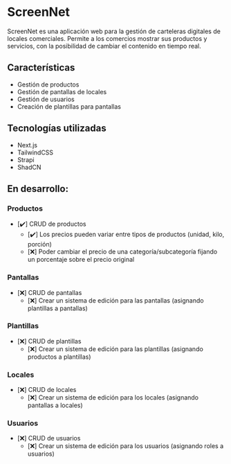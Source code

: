 # ScreenNet

ScreenNet es una aplicación web para la gestión de carteleras digitales de locales comerciales.
Permite a los comercios mostrar sus productos y servicios, con la posibilidad de cambiar el contenido en tiempo real.

## Características

- Gestión de productos
- Gestión de pantallas de locales
- Gestión de usuarios
- Creación de plantillas para pantallas

## Tecnologías utilizadas

- Next.js
- TailwindCSS
- Strapi
- ShadCN

## En desarrollo:
### Productos
- [✔️] CRUD de productos
  - [✔️] Los precios pueden variar entre tipos de productos (unidad, kilo, porción)
  - [❌] Poder cambiar el precio de una categoría/subcategoría fijando un porcentaje sobre el precio original

### Pantallas
- [❌] CRUD de pantallas
  - [❌] Crear un sistema de edición para las pantallas (asignando plantillas a pantallas)

### Plantillas
- [❌] CRUD de plantillas
  - [❌] Crear un sistema de edición para las plantillas (asignando productos a plantillas)

### Locales
- [❌] CRUD de locales
  - [❌] Crear un sistema de edición para los locales (asignando pantallas a locales)

### Usuarios
- [❌] CRUD de usuarios
  - [❌] Crear un sistema de edición para los usuarios (asignando roles a usuarios)